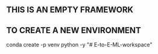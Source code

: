 ## THIS IS AN EMPTY FRAMEWORK

## TO CREATE A NEW ENVIRONMENT
conda create -p venv python -y
"# E-to-E-ML-workspace" 
